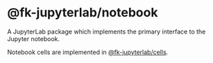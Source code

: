 # @fk-jupyterlab/notebook

A JupyterLab package which implements the primary interface to the Jupyter notebook.

Notebook cells are implemented in [@fk-jupyterlab/cells](../cells).
